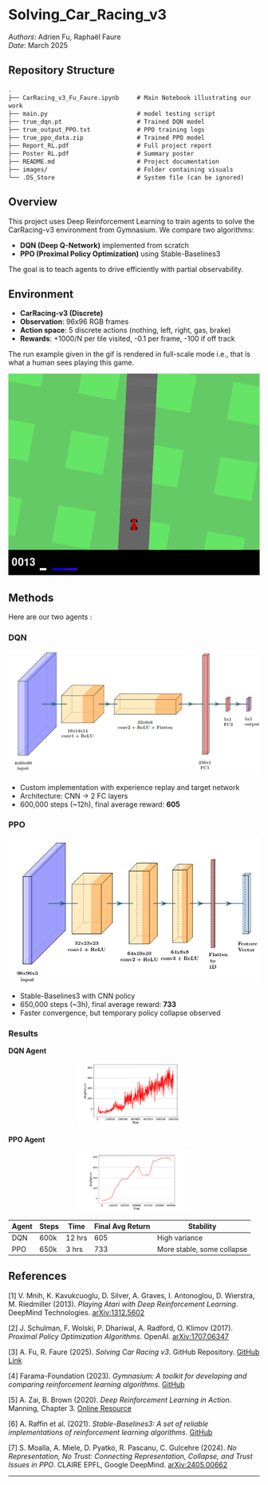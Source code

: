 # Solving_Car_Racing_v3

*Authors*: Adrien Fu, Raphaël Faure  
*Date*: March 2025

## Repository Structure

```
.
├── CarRacing_v3_Fu_Faure.ipynb     # Main Notebook illustrating our work
├── main.py                         # model testing script
├── true_dqn.pt                     # Trained DQN model
├── true_output_PPO.txt             # PPO training logs
├── true_ppo_data.zip               # Trained PPO model
├── Report_RL.pdf                   # Full project report
├── Poster RL.pdf                   # Summary poster
├── README.md                       # Project documentation
├── images/                         # Folder containing visuals
└── .DS_Store                       # System file (can be ignored)
```



## Overview

This project uses Deep Reinforcement Learning to train agents to solve the CarRacing-v3 environment from Gymnasium. We compare two algorithms:

- **DQN (Deep Q-Network)** implemented from scratch
- **PPO (Proximal Policy Optimization)** using Stable-Baselines3

The goal is to teach agents to drive efficiently with partial observability.

## Environment

- **CarRacing-v3 (Discrete)**
- **Observation**: 96x96 RGB frames
- **Action space**: 5 discrete actions (nothing, left, right, gas, brake)
- **Rewards**: +1000/N per tile visited, -0.1 per frame, -100 if off track
  
The run example given in the gif is rendered in full-scale mode i.e., that is what a human sees playing this game.<br>

<p align='center'>
<img src='./images/run.gif'>
</p>


## Methods
Here are our two agents :
### DQN

<p align='center'>
<img src='./images/dqn architecture.png'>
</p>

- Custom implementation with experience replay and target network
- Architecture: CNN → 2 FC layers
- 600,000 steps (~12h), final average reward: **605**
  

### PPO

<p align='center'>
<img src='./images/ppo architecture.png'>
</p>

- Stable-Baselines3 with CNN policy
- 650,000 steps (~3h), final average reward: **733**
- Faster convergence, but temporary policy collapse observed

### Results

**DQN Agent**
<p align="center">
  <img src="./images/dqn_agent.png" alt="DQN Agent" width="45%"/>
</p>

**PPO Agent** 
<p align="center">
  <img src="./images/ppo_agent.png" alt="PPO Agent" width="45%"/>
</p>

| Agent | Steps | Time   | Final Avg Return | Stability       |
|-------|-------|--------|------------------|-----------------|
| DQN   | 600k  | 12 hrs | 605              | High variance   |
| PPO   | 650k  | 3 hrs  | 733              | More stable, some collapse |

## References

[1] V. Mnih, K. Kavukcuoglu, D. Silver, A. Graves, I. Antonoglou, D. Wierstra, M. Riedmiller (2013). *Playing Atari with Deep Reinforcement Learning*. DeepMind Technologies. [arXiv:1312.5602](https://arxiv.org/abs/1312.5602)

[2] J. Schulman, F. Wolski, P. Dhariwal, A. Radford, O. Klimov (2017). *Proximal Policy Optimization Algorithms*. OpenAI. [arXiv:1707.06347](https://arxiv.org/abs/1707.06347)

[3] A. Fu, R. Faure (2025). *Solving Car Racing v3*. GitHub Repository. [GitHub Link](https://github.com/Adri4000/Solving_Car_Racing_v3)

[4] Farama-Foundation (2023). *Gymnasium: A toolkit for developing and comparing reinforcement learning algorithms*. [GitHub](https://github.com/Farama-Foundation/Gymnasium)

[5] A. Zai, B. Brown (2020). *Deep Reinforcement Learning in Action*. Manning, Chapter 3. [Online Resource](https://livebook.manning.com/concept/deep-learning/q-network)

[6] A. Raffin et al. (2021). *Stable-Baselines3: A set of reliable implementations of reinforcement learning algorithms*. [GitHub](https://github.com/DLR-RM/stable-baselines3)

[7] S. Moalla, A. Miele, D. Pyatko, R. Pascanu, C. Gulcehre (2024). *No Representation, No Trust: Connecting Representation, Collapse, and Trust Issues in PPO*. CLAIRE EPFL, Google DeepMind. [arXiv:2405.00662](https://arxiv.org/pdf/2405.00662)


---







